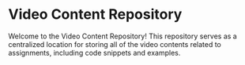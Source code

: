 # Video Content Repository
Welcome to the Video Content Repository! This repository serves as a centralized location for storing all of the video contents related to assignments, including code snippets and examples.

